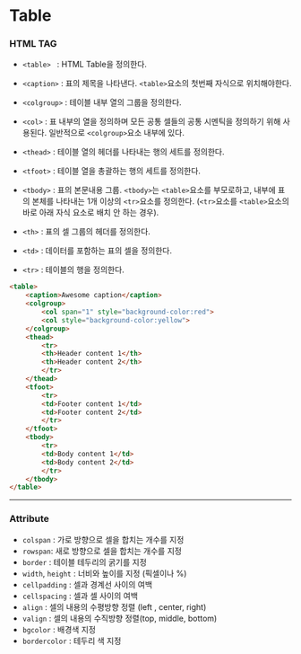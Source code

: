 # Table

### HTML TAG

+ `<table> ` : HTML Table을 정의한다. 
+ `<caption>` : 표의 제목을 나타낸다.   `<table>`요소의 첫번째 자식으로 위치해야한다.
+ `<colgroup>` : 테이블 내부 열의 그룹을 정의한다. 
+ `<col>` : 표 내부의 열을 정의하며 모든 공통 셀들의 공통 시멘틱을 정의하기 위해 사용된다. 일반적으로 `<colgroup>`요소 내부에 있다. 


+ `<thead>` : 테이블 열의 헤더를 나타내는 행의 세트를 정의한다. 
+ `<tfoot>` : 테이블 열을 총괄하는 행의 세트를 정의한다.
+ `<tbody>` : 표의 본문내용 그룹.  `<tbody>`는 `<table>`요소를 부모로하고, 내부에 표의 본체를 나타내는 1개 이상의 `<tr>`요소를 정의한다.  (`<tr>`요소를 `<table>`요소의 바로 아래 자식 요소로 배치 안 하는 경우). 


+ `<th>` : 표의 셀 그룹의 헤더를 정의한다.
+ `<td>` : 데이터를 포함하는 표의 셀을 정의한다.
+ `<tr>` : 테이블의 행을 정의한다.

```html
<table>
    <caption>Awesome caption</caption>
    <colgroup>
        <col span="1" style="background-color:red">
        <col style="background-color:yellow">
    </colgroup>
    <thead>
        <tr>
        <th>Header content 1</th>
        <th>Header content 2</th>
        </tr>
    </thead>
    <tfoot>
        <tr>
        <td>Footer content 1</td>
        <td>Footer content 2</td>
        </tr>
    </tfoot>
    <tbody>
        <tr>
        <td>Body content 1</td>
        <td>Body content 2</td>
        </tr>
    </tbody>
</table>
```

-------------

### Attribute

+ `colspan` : 가로 방향으로 셀을 합치는 개수를 지정
+ `rowspan`:  새로 방향으로 셀을 합치는 개수를 지정
+ `border`  : 테이블 테두리의 굵기를 지정
+ `width`,  `height` : 너비와 높이를 지정 (픽셀이나 %)
+ `cellpadding` : 셀과 경계선 사이의 여백
+ `cellspacing` : 셀과 셀 사이의 여백
+ `align` : 셀의 내용의 수평방향 정렬 (left , center, right) 
+ `valign` : 셀의 내용의 수직방향 정렬(top, middle, bottom)
+ `bgcolor` : 배경색 지정
+ `bordercolor` : 테두리 색 지정

